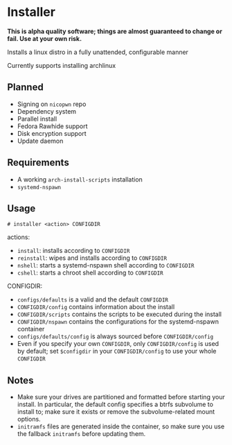 # Installer

**This is alpha quality software; things are almost guaranteed to change or fail. Use at your own risk.**

Installs a linux distro in a fully unattended, configurable manner

Currently supports installing archlinux

## Planned
- Signing on `nicopwn` repo
- Dependency system
- Parallel install
- Fedora Rawhide support
- Disk encryption support
- Update daemon

## Requirements
- A working `arch-install-scripts` installation
- `systemd-nspawn`

## Usage
`# installer <action> CONFIGDIR`

actions:
- `install`: installs according to `CONFIGDIR`
- `reinstall`: wipes and installs according to `CONFIGDIR`
- `nshell`: starts a systemd-nspawn shell according to `CONFIGDIR`
- `cshell`: starts a chroot shell according to `CONFIGDIR`

CONFIGDIR:
- `configs/defaults` is a valid and the default `CONFIGDIR`
- `CONFIGDIR/config` contains information about the install
- `CONFIGDIR/scripts` contains the scripts to be executed during the install
- `CONFIGDIR/nspawn` contains the configurations for the systemd-nspawn container
- `configs/defaults/config` is always sourced before `CONFIGDIR/config`
- Even if you specify your own `CONFIGDIR`, only `CONFIGDIR/config` is used by default; set `$configdir` in your `CONFIGDIR/config` to use your whole `CONFIGDIR`

## Notes
- Make sure your drives are partitioned and formatted before starting your install. In particular, the default config specifies a btrfs subvolume to install to; make sure it exists or remove the subvolume-related mount options.
- `initramfs` files are generated inside the container, so make sure you use the fallback `initramfs` before updating them.